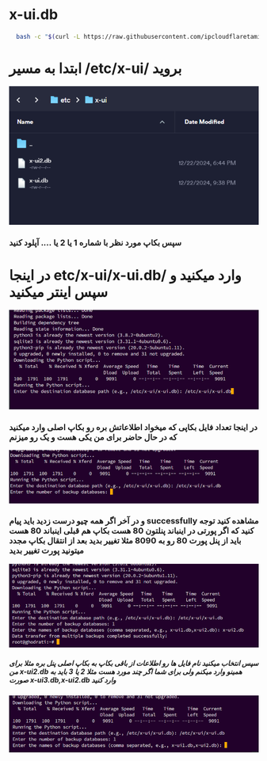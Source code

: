 # x-ui.db

```bash
  bash -c "$(curl -L https://raw.githubusercontent.com/ipcloudflaretamiz/x-ui.db/main/3x-ui.sh)"
```

# ابتدا به مسیر /etc/x-ui/ بروید 
<picture>
  <img alt="3x-ui Overview" src="https://github.com/ipcloudflaretamiz/x-ui.db/blob/main/amozsh.png">
</picture>

### سپس بکاپ مورد نظر با شماره 1 یا 2 یا .... آپلود کنید





# در اینجا etc/x-ui/x-ui.db/ وارد میکنید و سپس اینتر میکنید 
<picture>
  <img alt="3x-ui Overview" src="https://github.com/ipcloudflaretamiz/x-ui.db/blob/main/2.png">
</picture>



### در اینجا تعداد فایل بکاپی که میخواد اطلاعاتش بره رو بکاپ اصلی وارد میکنید که در حال حاضر برای من یکی هست و یک رو میزنم 


<picture>
  <img alt="3x-ui Overview" src="https://github.com/ipcloudflaretamiz/x-ui.db/blob/main/3.png">
</picture>


### و در آخر اگر همه چیو درست زدید باید پیام successfully مشاهده کنید توجه کنید که اگر پورتی در اینباند پنلتون 80 هست بکاپ هم قبلی اینباند 80 هست باید از پنل پورت 80 رو به 8090 مثلا تغییر بدید بعد از انتقال بکاپ مجدد میتونید پورت تغییر بدید 


<picture>
  <img alt="3x-ui Overview" src="https://github.com/ipcloudflaretamiz/x-ui.db/blob/main/5.png">
</picture>


##### سپس انتخاب میکنید نام فایل ها رو اطلاعات از باقی بکاپ به بکاپ اصلی پنل بره مثلا برای من x-ui2.db همینو وارد میکنم ولی برای شما اگر چند مورد هست مثلا 2 یا 3 باید به صورت x-ui3.db,x-ui2.db وارد کنید 

<picture>
  <img alt="3x-ui Overview" src="https://github.com/ipcloudflaretamiz/x-ui.db/blob/main/4.png">
</picture>
